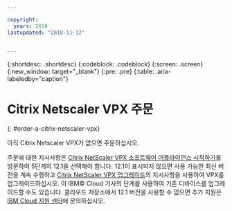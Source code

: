 ```yaml
---

copyright:
  years: 2018
lastupdated: "2018-11-12"


---
```


{:shortdesc: .shortdesc}
{:codeblock: .codeblock}
{:screen: .screen}
{:new_window: target="_blank"}
{:pre: .pre}
{:table: .aria-labeledby="caption"}

# Citrix Netscaler VPX 주문
{: #order-a-citrix-netscaler-vpx}

아직 Citrix Netscaler VPX가 없으면 주문하십시오.

주문에 대한 지시사항은 [Citrix NetScaler VPX 소프트웨어 어플라이언스 시작하기](/docs/infrastructure/citrix-netscaler-vpx?topic=citrix-netscaler-vpx-getting-started-with-citrix-netscaler-vpx-software-appliance)를 방문하여 5단계의 12.1을 선택해야 합니다. 12.1이 표시되지 않으면 사용 가능한 최신 버전을 계속 수행하고
[Citrix NetScaler VPX 업그레이드](/docs/infrastructure/citrix-netscaler-vpx?topic=citrix-netscaler-vpx-upgrading-your-citrix-netscaler-vpx)의 지시사항을 사용하여 VPX를 업그레이드하십시오. 이 IBM© Cloud 기사의 단계를 사용하여 기존 디바이스를 업그레이드할 수도 있습니다. 클라우드 저장소에서 12.1 버전을 사용할 수 없으면 추가 지원은 [IBM Cloud 지원 센터](/docs/get-support?topic=get-support-contacting-bluemix-support-dedicated-local)에 문의하십시오.
